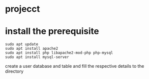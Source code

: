 # projecct
# install the prerequisite
```
sudo apt update
sudo apt install apache2
sudo apt install php libapache2-mod-php php-mysql
sudo apt install mysql-server
```
create a user database and table and fill  the respective details to the directory

